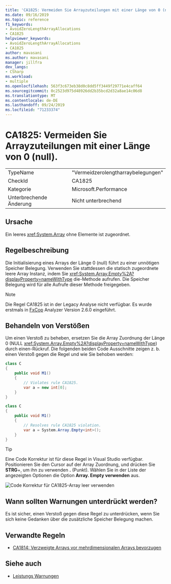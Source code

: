 ```yaml
---
title: 'CA1825: Vermeiden Sie Arrayzuteilungen mit einer Länge von 0 (null).'
ms.date: 09/16/2019
ms.topic: reference
f1_keywords:
- AvoidZeroLengthArrayAllocations
- CA1825
helpviewer_keywords:
- AvoidZeroLengthArrayAllocations
- CA1825
author: mavasani
ms.author: mavasani
manager: jillfra
dev_langs:
- CSharp
ms.workload:
- multiple
ms.openlocfilehash: 563f3c673eb38d0c8dd5ff3449f29771e4caff64
ms.sourcegitcommit: 0c2523d975d48926dd2b35bcd2d32a8ae14c06d8
ms.translationtype: MT
ms.contentlocale: de-DE
ms.lasthandoff: 09/24/2019
ms.locfileid: "71233374"
---
```

# <a name="ca1825-avoid-zero-length-array-allocations"></a>CA1825: Vermeiden Sie Arrayzuteilungen mit einer Länge von 0 (null).

|||
|-|-|
|TypeName|"Vermeidzerolengtharraybelegungen"|
|CheckId|CA1825|
|Kategorie|Microsoft.Performance|
|Unterbrechende Änderung|Nicht unterbrechend|

## <a name="cause"></a>Ursache

Ein leeres <xref:System.Array> ohne Elemente ist zugeordnet.

## <a name="rule-description"></a>Regelbeschreibung

Die Initialisierung eines Arrays der Länge 0 (null) führt zu einer unnötigen Speicher Belegung. Verwenden Sie stattdessen die statisch zugeordnete leere Array Instanz, indem Sie <xref:System.Array.Empty%2A?displayProperty=nameWithType> die-Methode aufrufen. Die Speicher Belegung wird für alle Aufrufe dieser Methode freigegeben.

> [!NOTE]
> Die Regel CA1825 ist in der Legacy Analyse nicht verfügbar. Es wurde erstmals in [FxCop](https://www.nuget.org/packages/Microsoft.CodeAnalysis.FxCopAnalyzers) Analyzer Version 2.6.0 eingeführt.

## <a name="how-to-fix-violations"></a>Behandeln von Verstößen

Um einen Verstoß zu beheben, ersetzen Sie die Array Zuordnung der Länge 0 (NULL <xref:System.Array.Empty%2A?displayProperty=nameWithType>) durch einen-Rückruf. Die folgenden beiden Code Ausschnitte zeigen z. b. einen Verstoß gegen die Regel und wie Sie behoben werden:

```csharp
class C
{
    public void M1()
    {
        // Violates rule CA1825.
        var a = new int[0];
    }
}
```

```csharp
class C
{
    public void M1()
    {
        // Resolves rule CA1825 violation.
        var a = System.Array.Empty<int>();
    }
}
```

> [!TIP]
> Eine Code Korrektur ist für diese Regel in Visual Studio verfügbar. Positionieren Sie den Cursor auf der Array Zuordnung, und drücken Sie **STRG**+, um ihn zu verwenden **.** (Punkt). Wählen Sie in der Liste der angezeigten Optionen die Option **Array. Empty verwenden** aus.
>
> ![Code Korrektur für CA1825-Array leer verwenden](media/ca1825-codefix.png)

## <a name="when-to-suppress-warnings"></a>Wann sollten Warnungen unterdrückt werden?

Es ist sicher, einen Verstoß gegen diese Regel zu unterdrücken, wenn Sie sich keine Gedanken über die zusätzliche Speicher Belegung machen.

## <a name="related-rules"></a>Verwandte Regeln

- [CA1814: Verzweigte Arrays vor mehrdimensionalen Arrays bevorzugen](ca1814-prefer-jagged-arrays-over-multidimensional.md)

## <a name="see-also"></a>Siehe auch

- [Leistungs Warnungen](../code-quality/performance-warnings.md)
